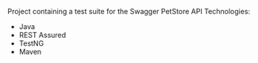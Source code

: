 Project containing a test suite for the Swagger PetStore API
Technologies:
* Java
* REST Assured
* TestNG
* Maven

